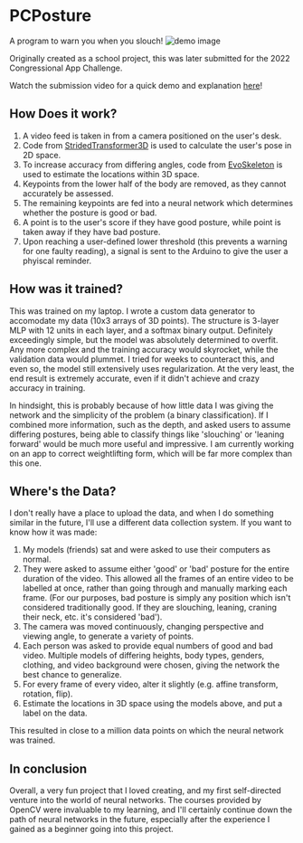 # PCPosture

A program to warn you when you slouch! 
![demo image](https://user-images.githubusercontent.com/46868596/202573176-b1257e3f-d8f6-4dd7-b5b4-08228781da6e.png)

Originally created as a school project, this was later submitted for the 2022 Congressional App Challenge.<br>

Watch the submission video for a quick demo and explanation [here](https://www.youtube.com/watch?v=fhw6DTA7wDw)!

## How Does it work?
1. A video feed is taken in from a camera positioned on the user's desk. 
2. Code from [StridedTransformer3D](https://github.com/Vegetebird/StridedTransformer-Pose3D) is used to calculate the user's pose in 2D space. 
3. To increase accuracy from differing angles, code from [EvoSkeleton](https://github.com/Nicholasli1995/EvoSkeleton/) is used to estimate the locations within 3D space. 
4. Keypoints from the lower half of the body are removed, as they cannot accurately be assessed.
5. The remaining keypoints are fed into a neural network which determines whether the posture is good or bad.
6. A point is to the user's score if they have good posture, while point is taken away if they have bad posture.
7. Upon reaching a user-defined lower threshold (this prevents a warning for one faulty reading), a signal is sent to the Arduino to give the user a phyiscal reminder.

## How was it trained?
This was trained on my laptop. I wrote a custom data generator to accomodate my data (10x3 arrays of 3D points). The structure is 3-layer MLP with 12 units in each layer, and a softmax binary output. Definitely exceedingly simple, but the model was absolutely determined to overfit. Any more complex and the training accuracy would skyrocket, while the validation data would plummet. I tried for weeks to counteract this, and even so, the model still extensively uses regularization. At the very least, the end result is extremely accurate, even if it didn't achieve and crazy accuracy in training.

In hindsight, this is probably because of how little data I was giving the network and the simplicity of the problem (a binary classification). If I combined more information, such as the depth, and asked users to assume differing postures, being able to classify things like 'slouching' or 'leaning forward' would be much more useful and impressive. I am currently working on an app to correct weightlifting form, which will be far more complex than this one.

## Where's the Data?
I don't really have a place to upload the data, and when I do something similar in the future, I'll use a different data collection system.
If you want to know how it was made: 
1. My models (friends) sat and were asked to use their computers as normal.
2. They were asked to assume either 'good' or 'bad' posture for the entire duration of the video. This allowed all the frames of an entire video to be labelled at once, rather than going through and manually marking each frame. (For our purposes, bad posture is simply any position which isn't considered traditionally good. If they are slouching, leaning, craning their neck, etc. it's considered 'bad').
3. The camera was moved continuously, changing perspective and viewing angle, to generate a variety of points.
4. Each person was asked to provide equal numbers of good and bad video. Multiple models of differing heights, body types, genders, clothing, and video background were chosen, giving the network the best chance to generalize.
5. For every frame of every video, alter it slightly (e.g. affine transform, rotation, flip).
6. Estimate the locations in 3D space using the models above, and put a label on the data.

This resulted in close to a million data points on which the neural network was trained.

## In conclusion
Overall, a very fun project that I loved creating, and my first self-directed venture into the world of neural networks. The courses provided by OpenCV were invaluable to my learning, and I'll certainly continue down the path of neural networks in the future, especially after the experience I gained as a beginner going into this project.
